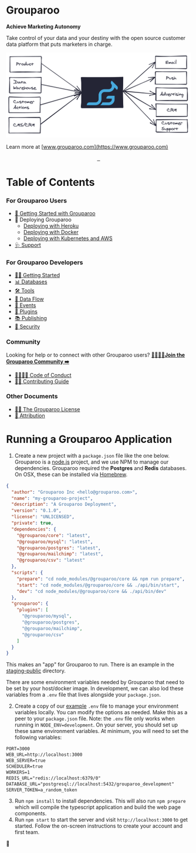 # Grouparoo

**Achieve Marketing Autonomy**

Take control of your data and your destiny with the open source customer data platform that puts marketers in charge.

![Grouparoo Data Bowtie](https://raw.githubusercontent.com/grouparoo/grouparoo/master/documents/images/grouparoo-bowtie.png)

Learn more at [www.grouparoo.com](https://www.grouparoo.com)

<p align="center">
  <a aria-label="NPM version" href="https://www.npmjs.com/package/@grouparoo/core">
    <img alt="" src="https://img.shields.io/npm/v/@grouparoo/core.svg?style=for-the-badge&labelColor=242436">
  </a>
  <a aria-label="Node version" href="https://www.npmjs.com/package/@grouparoo/core">
    <img alt="" src="https://img.shields.io/node/v/@grouparoo/core.svg?style=for-the-badge&labelColor=242436">
  </a>
  <a aria-label="License" href="https://github.com/grouparoo/grouparoo/blob/master/LICENSE.txt">
    <img alt="" src="https://img.shields.io/npm/l/@grouparoo/core.svg?style=for-the-badge&labelColor=242436">
  </a>
</p>

# Table of Contents

### For Grouparoo Users

- [ 🎉 Getting Started with Grouparoo](https://github.com/grouparoo/grouparoo/blob/master/documents/deployment/getting-started.md)
- 🦾 Deploying Grouparoo
  - [Deploying with Heroku](https://github.com/grouparoo/grouparoo/blob/master/documents/deployment/heroku.md)
  - [Deploying with Docker](https://github.com/grouparoo/grouparoo/blob/master/documents/deployment/docker.md)
  - [Deploying with Kubernetes and AWS](https://github.com/grouparoo/grouparoo/blob/master/documents/deployment/aws-and-k8s.md)
- [🩺 Support](https://github.com/grouparoo/grouparoo/blob/master/.github/SUPPORT.md)

### For Grouparoo Developers

- [👩‍💻 Getting Started](https://github.com/grouparoo/grouparoo/blob/master/documents/development/getting-started.md)
- [📊 Databases](https://github.com/grouparoo/grouparoo/blob/master/documents/development/databases.md)
- [🛠 Tools](https://github.com/grouparoo/grouparoo/blob/master/documents/development/tools.md)
- [🌊 Data Flow](https://github.com/grouparoo/grouparoo/blob/master/documents/development/dataflow.md)
- [🏹 Events](https://github.com/grouparoo/grouparoo/blob/master/documents/development/events.md)
- [🤝 Plugins](https://github.com/grouparoo/grouparoo/blob/master/documents/development/plugins.md)
- [📚 Publishing](https://github.com/grouparoo/grouparoo/blob/master/documents/development/publishing.md)
- [👻 Security](https://github.com/grouparoo/grouparoo/blob/master/.github/SECURITY.md)

### Community

Looking for help or to connect with other Grouparoo users? **[👩‍💻👨‍💻Join the Grouparoo Community ➡️](https://community.grouparoo.com)**

- [👨‍👩‍👧‍👦 Code of Conduct](https://github.com/grouparoo/grouparoo/blob/master/CODE_OF_CONDUCT.md)
- [👷‍♀️ Contributing Guide](https://github.com/grouparoo/grouparoo/blob/master/.github/CONTRIBUTING.md)

### Other Documents

- [👩‍⚖️ The Grouparoo License](https://github.com/grouparoo/grouparoo/blob/master/LICENSE.txt)
- [🙏 Attribution](https://github.com/grouparoo/grouparoo/blob/master/documents/legal/attribution.md)

# Running a Grouparoo Application

1. Create a new project with a `package.json` file like the one below. Grouparoo is a [node.js](https://nodejs.org/) project, and we use NPM to manage our dependencies. Grouparoo required the **Postgres** and **Redis** databases. On OSX, these can be installed via [Homebrew](https://brew.sh/).

```json
{
  "author": "Grouparoo Inc <hello@grouparoo.com>",
  "name": "my-grouparoo-project",
  "description": "A Grouparoo Deployment",
  "version": "0.1.0",
  "license": "UNLICENSED",
  "private": true,
  "dependencies": {
    "@grouparoo/core": "latest",
    "@grouparoo/mysql": "latest",
    "@grouparoo/postgres": "latest",
    "@grouparoo/mailchimp": "latest",
    "@grouparoo/csv": "latest"
  },
  "scripts": {
    "prepare": "cd node_modules/@grouparoo/core && npm run prepare",
    "start": "cd node_modules/@grouparoo/core && ./api/bin/start",
    "dev": "cd node_modules/@grouparoo/core && ./api/bin/dev"
  },
  "grouparoo": {
    "plugins": [
      "@grouparoo/mysql",
      "@grouparoo/postgres",
      "@grouparoo/mailchimp",
      "@grouparoo/csv"
    ]
  }
}
```

This makes an "app" for Grouparoo to run. There is an example in the [staging-public](https://github.com/grouparoo/grouparoo/tree/master/apps/staging-public) directory.

There are some environment variables needed by Grouparoo that need to be set by your host/docker image. In development, we can also lod these variables from a `.env` file that lives alongside your `package.json`.

2. Create a copy of our [example](https://github.com/grouparoo/grouparoo/blob/master/apps/staging-public/.env.example) `.env` file to manage your environment variables locally. You can modify the options as needed. Make this as a peer to your `package.json` file. Note: the `.env` file only works when running in `NODE_ENV=development`. On your server, you should set up these same environment variables. At minimum, you will need to set the following variables:

```shell
PORT=3000
WEB_URL=http://localhost:3000
WEB_SERVER=true
SCHEDULER=true
WORKERS=1
REDIS_URL="redis://localhost:6379/0"
DATABASE_URL="postgresql://localhost:5432/grouparoo_development"
SERVER_TOKEN=a_random_token
```

3. Run `npm install` to install dependencies. This will also run `npm prepare` which will compile the typescript application and build the web page components.
4. Run `npm start` to start the server and visit `http://localhost:3000` to get started. Follow the on-screen instructions to create your account and first team.

🦘
